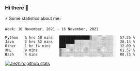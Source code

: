 ### Hi there 👋

⚡ Some statistics about me:


<!--START_SECTION:waka-->
```text
Week: 10 November, 2021 - 16 November, 2021

Python   5 hrs 50 mins   ██████████████▒░░░░░░░░░░   57.26 % 
Java     2 hrs 52 mins   ███████░░░░░░░░░░░░░░░░░░   28.14 % 
Other    1 hr 14 mins    ███░░░░░░░░░░░░░░░░░░░░░░   12.09 % 
XML      9 mins          ▒░░░░░░░░░░░░░░░░░░░░░░░░   01.57 % 
Bash     4 mins          ▒░░░░░░░░░░░░░░░░░░░░░░░░   00.73 % 
```
<!--END_SECTION:waka-->





[![Jiezhi's github stats](https://github-readme-stats.vercel.app/api?username=Jiezhi&show_icons=true)](https://github.com/Jiezhi/github-readme-stats)

<!--
[![Top Langs](https://github-readme-stats.vercel.app/api/top-langs/?username=Jiezhi&hide=javascript,html)](https://github.com/Jiezhi/github-readme-stats)

**Jiezhi/Jiezhi** is a ✨ _special_ ✨ repository because its `README.md` (this file) appears on your GitHub profile.

Here are some ideas to get you started:

- 🔭 I’m currently working on ...
- 🌱 I’m currently learning ...
- 👯 I’m looking to collaborate on ...
- 🤔 I’m looking for help with ...
- 💬 Ask me about ...
- 📫 How to reach me: ...
- 😄 Pronouns: ...
- ⚡ Fun fact: ...
-->

